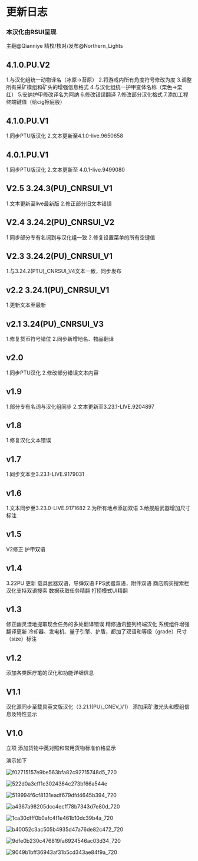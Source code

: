 # 更新日志
### 本汉化由RSUI呈现
主翻@Qianniye
精校/核对/发布@Northern_Lights

## 4.1.0.PU.V2
1.与汉化组统一动物译名（冰原→苔原）
2.将游戏内所有角度符号修改为度
3.调整所有采矿模组和矿头的增强信息格式
4.与汉化组统一护甲变体名称（栗色→栗红）
5.安纳护甲修改译名为阿纳
6.修改错误翻译
7.修改部分汉化格式
7.添加工程终端键值（给cig擦屁股）

## 4.1.0.PU.V1
1.同步PTU版汉化
2.文本更新至4.1.0-live.9650658

## 4.0.1.PU.V1
1.同步PTU版汉化
2.文本更新至 4.0.1-live.9499080

## V2.5 3.24.3(PU)_CNRSUI_V1
1.文本更新至live最新版
2.修正部分旧文本错误

## V2.4 3.24.2(PU)_CNRSUI_V2
1.同步部分专有名词到与汉化组一致
2.修复设置菜单的所有空键值

## V2.3 3.24.2(PU)_CNRSUI_V1
1.与3.24.2(PTU)_CNRSUI_V4文本一致，同步发布

## v2.2 3.24.1(PU)_CNRSUI_V1
1.更新文本至最新

## v2.1 3.24(PU)_CNRSUI_V3
1.修复货币符号错位
2.同步新增地名、物品翻译

## v2.0
1.同步PTU汉化
2.修改部分错误文本内容

## v1.9
1.部分专有名词与汉化组同步
2.文本更新至3.23.1-LIVE.9204897

## v1.8
1.修复汉化文本错误

## v1.7
1.同步文本至3.23.1-LIVE.9179031

## v1.6
1.文本同步至3.23.0-LIVE.9171682
2.为所有地点添加双语
3.给舰船武器增加尺寸标注

## v1.5
V2修正
护甲双语

## v1.4
3.22PU 更新
载具武器双语，导弹双语
FPS武器双语，附件双语
商店购买搜索栏汉化支持双语搜索
数据获取任务精翻
打捞模式UI精翻

## v1.3
修正幽灵洼地提取现金任务的多处翻译错误
精修通讯整列终端汉化
系统组件增强翻译更新
冷却器、发电机、量子引擎、护盾，都加了双语和等级（grade）尺寸（size）标注

## v1.2
添加各类医疗笔的汉化和功能详细信息

## V1.1
汉化源同步至载具英文版汉化（3.21.1(PU)_CNEV_V1）
添加采矿激光头和模组信息及特性显示

## V1.0
立项
添加货物中英对照和常用货物标准价格显示


演示如下

![f02715157e9be563bfa82c92715748d5_720](https://github.com/acewinner1999/LocalizationData/assets/24372596/ba6f267d-ab24-4b07-9c39-13304f4cfed9)

![522d0a3cff1c3024364c273bf66a544e](https://github.com/acewinner1999/LocalizationData/assets/24372596/326e784d-ab34-452b-9ae2-4780f1433d65)

![519994f6cf8131eadf679dfd4645b394_720](https://github.com/acewinner1999/LocalizationData/assets/24372596/75d6f914-8e07-4e15-9954-241c5e63f724)

![a4367a98205dcc4ecff78b7343d7e80d_720](https://github.com/acewinner1999/LocalizationData/assets/24372596/2fba9fb8-a9b4-487b-8a1d-8067370c0ee9)

![1ca30dfff0b0afc4f1e461b10dc39b4a_720](https://github.com/acewinner1999/LocalizationData/assets/24372596/250a140e-e157-4094-b725-214dc9a102b7)

![b40052c3ac505b4935d47a76de82c472_720](https://github.com/acewinner1999/LocalizationData/assets/24372596/80160db4-ac7b-4dc4-aafb-bab61948f6ff)

![9dfe0b230c476819fa6924546ac03d34_720](https://github.com/acewinner1999/LocalizationData/assets/24372596/6eef4773-3cf6-4de0-9f64-d662354d99e7)

![9049b1bff36943af31b5cd343ae84f9a_720](https://github.com/acewinner1999/LocalizationData/assets/24372596/cd23afe7-c2d1-4f48-b4dc-afe8a362de4b)
